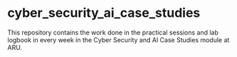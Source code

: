 # cyber_security_ai_case_studies
This repository contains the work done in the practical sessions and lab logbook in every week in the Cyber Security and AI Case Studies module at ARU.
